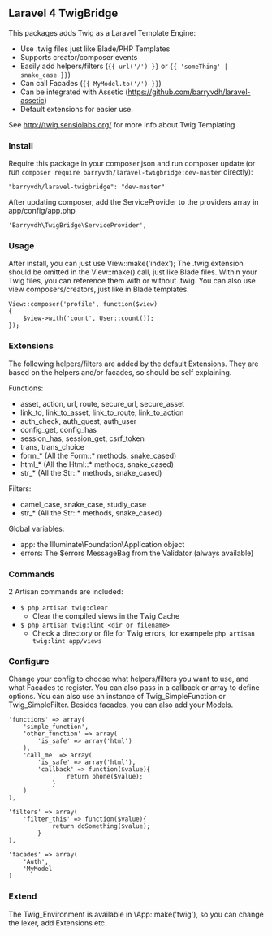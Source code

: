 ## Laravel 4 TwigBridge

This packages adds Twig as a Laravel Template Engine:

* Use .twig files just like Blade/PHP Templates
* Supports creator/composer events
* Easily add helpers/filters (`{{ url('/') }}` or `{{ 'someThing' | snake_case }}`)
* Can call Facades (`{{ MyModel.to('/') }}`)
* Can be integrated with Assetic (https://github.com/barryvdh/laravel-assetic)
* Default extensions for easier use.

See http://twig.sensiolabs.org/ for more info about Twig Templating
    
### Install
Require this package in your composer.json and run composer update (or run `composer require barryvdh/laravel-twigbridge:dev-master` directly):

    "barryvdh/laravel-twigbridge": "dev-master"

After updating composer, add the ServiceProvider to the providers array in app/config/app.php

    'Barryvdh\TwigBridge\ServiceProvider',
    
### Usage
After install, you can just use View::make('index');
The .twig extension should be omitted in the View::make() call, just like Blade files. Within your Twig files, you can reference them with or without .twig.
You can also use view composers/creators, just like in Blade templates.

    View::composer('profile', function($view)
    {
        $view->with('count', User::count());
    });


### Extensions

The following helpers/filters are added by the default Extensions. They are based on the helpers and/or facades, so should be self explaining.

Functions:
 * asset, action, url, route, secure_url, secure_asset
 * link_to, link_to_asset, link_to_route, link_to_action
 * auth_check, auth_guest, auth_user
 * config_get, config_has
 * session_has, session_get, csrf_token
 * trans, trans_choice
 * form_* (All the Form::* methods, snake_cased)
 * html_* (All the Html::* methods, snake_cased)
 * str_* (All the Str::* methods, snake_cased)
 
Filters:
 * camel_case, snake_case, studly_case
 * str_* (All the Str::* methods, snake_cased)
 
Global variables:
 * app: the Illuminate\Foundation\Application object
 * errors: The $errors MessageBag from the Validator (always available)
 
 
### Commands

2 Artisan commands are included:
 * `$ php artisan twig:clear`
    - Clear the compiled views in the Twig Cache
 * `$ php artisan twig:lint <dir or filename>`
    - Check a directory or file for Twig errors, for exampele `php artisan twig:lint app/views`
    
### Configure
Change your config to choose what helpers/filters you want to use, and what Facades to register. You can also pass in a callback or array to define options.
You can also use an instance of Twig_SimpleFunction or Twig_SimpleFilter. Besides facades, you can also add your Models.

    'functions' => array(
        'simple_function',
        'other_function' => array(
            'is_safe' => array('html')
        ),
        'call_me' => array(
            'is_safe' => array('html'),
            'callback' => function($value){ 
                    return phone($value);
                }
        )
    ),

    'filters' => array(
        'filter_this' => function($value){
                return doSomething($value);
            }
    ),

    'facades' => array(
        'Auth', 
        'MyModel'
    )
    
### Extend

The Twig_Environment is available in \App::make('twig'), so you can change the lexer, add Extensions etc.
 
